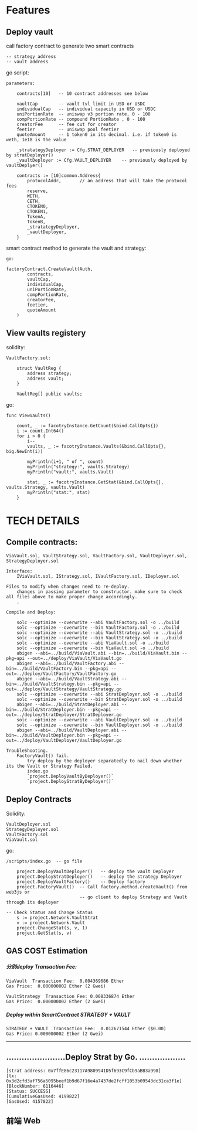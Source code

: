 # Features

## Deploy vault

call factory contract to generate two smart contracts 

	-- strategy address
	-- vault address

go script:

	parameters:
		
		contracts[10]  	-- 10 contract addresses see below 

		vaultCap		-- vault tvl limit in USD or USDC
		individualCap	-- individual capacity in USD or USDC
		uniPortionRate	-- uniswap v3 portion rate, 0 - 100
		compPortionRate -- compound PortionRate , 0 - 100
		creatorFee		-- fee cut for creator
		feetier			-- uniswap pool feetier
		quoteAmount		-- 1 token0 in its decimal. i.e. if token0 is weth, 1e18 is the value

		_stratategyDeployer := Cfg.STRAT_DEPLOYER	-- previously deployed by stratDeployer()
		_vaultDeployer := Cfg.VAULT_DEPLOYER	-- previously deployed by vaultDeplyer()

		contracts := [10]common.Address{
			protocolAddr,		// an address that will take the protocol fees
			reserve,
			WETH,
			CETH,
			CTOKEN0,
			CTOKEN1,
			TokenA,
			TokenB,
			_stratategyDeployer,	
			_vaultDeployer,
		}
		
smart contract method to generate the vault and strategy:

	go:	
	
	factoryContract.CreateVault(Auth,
			contracts,
			vaultCap,
			individualCap,
			uniPortionRate,
			compPortionRate,
			creatorFee,
			feetier,
			quoteAmount
		)		

		
		
				
## View vaults registery

solidity:

	VaultFactory.sol:
	
		struct VaultReg {
			address strategy;
			address vault;
		}
		
		VaultReg[] public vaults;

go:     	

	func ViewVaults()

		count, _ := facotryInstance.GetCount(&bind.CallOpts{}) 
		i := count.Int64()
		for i > 0 {
			i--
			vaults, _ := facotryInstance.Vaults(&bind.CallOpts{}, big.NewInt(i))
	
			myPrintln(i+1, " of ", count)
			myPrintln("strategy:", vaults.Strategy)
			myPrintln("vault:", vaults.Vault)
	
			stat, _ := facotryInstance.GetStat(&bind.CallOpts{}, vaults.Strategy, vaults.Vault)
			myPrintln("stat:", stat)
		}


# TECH DETAILS
	
	
## Compile contracts:

	ViaVault.sol, VaultStrategy.sol, VaultFactory.sol, VaultDeployer.sol, StrategyDeployer.sol
	
	Interface:
		IViaVault.sol, IStrategy.sol, IVaultFactory.sol, IDeployer.sol
		
	Files to modify when changes need to re-deploy. 
		changes in passing parameter to constructor. make sure to check all files above to make proper change accordingly.
		. 
		
	Compile and Deploy:
				
		solc --optimize --overwrite --abi VaultFactory.sol -o ../build
		solc --optimize --overwrite --bin VaultFactory.sol -o ../build
		solc --optimize --overwrite --abi VaultStrategy.sol -o ../build
		solc --optimize --overwrite --bin VaultStrategy.sol -o ../build
		solc --optimize --overwrite --abi ViaVault.sol -o ../build
		solc --optimize --overwrite --bin ViaVault.sol -o ../build
		abigen --abi=../build/ViaVault.abi --bin=../build/ViaVault.bin --pkg=api --out=../deploy/ViaVault/ViaVault.go
		abigen --abi=../build/VaultFactory.abi --bin=../build/VaultFactory.bin --pkg=api --out=../deploy/VaultFactory/VaultFactory.go
		abigen --abi=../build/VaultStrategy.abi --bin=../build/VaultStrategy.bin --pkg=api --out=../deploy/VaultStrategy/VaultStrategy.go
		solc --optimize --overwrite --abi StratDeployer.sol -o ../build
		solc --optimize --overwrite --bin StratDeployer.sol -o ../build
		abigen --abi=../build/StratDeployer.abi --bin=../build/StratDeployer.bin --pkg=api --out=../deploy/StratDeployer/StratDeployer.go
		solc --optimize --overwrite --abi VaultDeployer.sol -o ../build
		solc --optimize --overwrite --bin VaultDeployer.sol -o ../build
		abigen --abi=../build/VaultDeployer.abi --bin=../build/VaultDeployer.bin --pkg=api --out=../deploy/VaultDeployer/VaultDeployer.go

	TroubleShooting.
		FactoryVault() fail. 
			try deploy by the deployer separatedly to nail down whether its the Vault or Strategy Failed. 
			index.go
			`project.DeployVaultByDeployer()`  
			`project.DeployStratByDeployer()`



## Deploy Contracts
	
Solidity:

	VaultDeployer.sol		
	StrategyDeployer.sol
	VaultFactory.sol
	ViaVault.sol

go:
	
	/scripts/index.go  -- go file 
	
		project.DeployVaultDeployer()	-- deploy the vault Deployer
		project.DeployStratDeployer()	-- deploy the strategy Deployer
		project.DeployVaultFactory()	-- Deploy factory
		project.FactoryVault()	-- Call factory.method.createVault() from web3js or 
								-- go client to deploy Strategy and Vault through its deployer

	-- Check Status and Change Status
		s := project.Network.VaultStrat
		v := project.Network.Vault
		project.ChangeStat(s, v, 1)
		project.GetStat(s, v)
		
## GAS COST Estimation

##### 分别deploy Transaction Fee:
	ViaVault  Transaction Fee:	0.004369686 Ether 
	Gas Price:	0.000000002 Ether (2 Gwei)

	VaultStrategy  Transaction Fee:	0.008336874 Ether 
	Gas Price:	0.000000002 Ether (2 Gwei)
	
##### Deploy within SmartContract STRATEGY + VAULT  
	
	STRATEGY + VAULT  Transaction Fee:	0.012671544 Ether ($0.00)
	Gas Price: 0.000000002 Ether (2 Gwei)

----------------------------------------------
.......................Deploy Strat by Go. ..................
----------------------------------------------
	[strat address: 0x7ffE86c23117A9809941D5f693C9fCb9aBB3a998]
	[tx:  0x3d2cfd3af756a5095beef1b9d67f16e4a7437de2fcff1053b09543dc31ca3f1e]
	[BlockNumber: 6116446]
	[Status: SUCCESS]
	[CumulativeGasUsed: 4199822]
	[GasUsed: 4157822]

## 前端 Web
